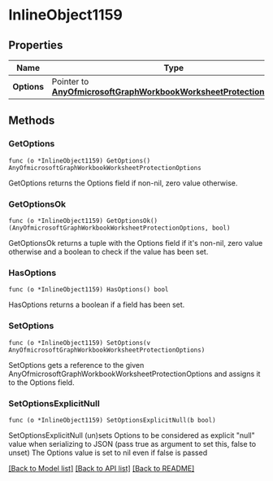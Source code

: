# InlineObject1159

## Properties

Name | Type | Description | Notes
------------ | ------------- | ------------- | -------------
**Options** | Pointer to [**AnyOfmicrosoftGraphWorkbookWorksheetProtectionOptions**](anyOf&lt;microsoft.graph.workbookWorksheetProtectionOptions&gt;.md) |  | [optional] 

## Methods

### GetOptions

`func (o *InlineObject1159) GetOptions() AnyOfmicrosoftGraphWorkbookWorksheetProtectionOptions`

GetOptions returns the Options field if non-nil, zero value otherwise.

### GetOptionsOk

`func (o *InlineObject1159) GetOptionsOk() (AnyOfmicrosoftGraphWorkbookWorksheetProtectionOptions, bool)`

GetOptionsOk returns a tuple with the Options field if it's non-nil, zero value otherwise
and a boolean to check if the value has been set.

### HasOptions

`func (o *InlineObject1159) HasOptions() bool`

HasOptions returns a boolean if a field has been set.

### SetOptions

`func (o *InlineObject1159) SetOptions(v AnyOfmicrosoftGraphWorkbookWorksheetProtectionOptions)`

SetOptions gets a reference to the given AnyOfmicrosoftGraphWorkbookWorksheetProtectionOptions and assigns it to the Options field.

### SetOptionsExplicitNull

`func (o *InlineObject1159) SetOptionsExplicitNull(b bool)`

SetOptionsExplicitNull (un)sets Options to be considered as explicit "null" value
when serializing to JSON (pass true as argument to set this, false to unset)
The Options value is set to nil even if false is passed

[[Back to Model list]](../README.md#documentation-for-models) [[Back to API list]](../README.md#documentation-for-api-endpoints) [[Back to README]](../README.md)


